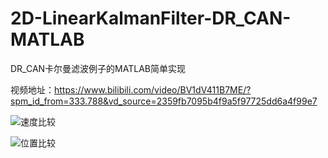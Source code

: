 # 2D-LinearKalmanFilter-DR_CAN-MATLAB

DR_CAN卡尔曼滤波例子的MATLAB简单实现

视频地址：https://www.bilibili.com/video/BV1dV411B7ME/?spm_id_from=333.788&vd_source=2359fb7095b4f9a5f97725dd6a4f99e7

![速度比较](https://postimg.cc/R6DWMm2J)

![位置比较](https://postimg.cc/m11tkqGX)

